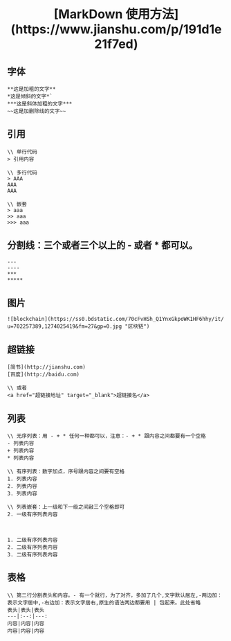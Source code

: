 <h1 align="center">[MarkDown 使用方法](https://www.jianshu.com/p/191d1e21f7ed)</h1>

## 字体

```
**这是加粗的文字**
*这是倾斜的文字*`
***这是斜体加粗的文字***
~~这是加删除线的文字~~
```

## 引用

```
\\ 单行代码
> 引用内容

\\ 多行代码
> AAA
AAA
AAA

\\ 嵌套
> aaa
>> aaa
>>> aaa
```

## 分割线：三个或者三个以上的 - 或者 \* 都可以。

```
---
----
***
*****
```

## 图片

```
![blockchain](https://ss0.bdstatic.com/70cFvHSh_Q1YnxGkpoWK1HF6hhy/it/
u=702257389,1274025419&fm=27&gp=0.jpg "区块链")
```

## 超链接

```
[简书](http://jianshu.com)
[百度](http://baidu.com)

\\ 或者
<a href="超链接地址" target="_blank">超链接名</a>
```

## 列表

```
\\ 无序列表：用 - + * 任何一种都可以，注意：- + * 跟内容之间都要有一个空格
- 列表内容
+ 列表内容
* 列表内容

\\ 有序列表：数字加点，序号跟内容之间要有空格
1. 列表内容
2. 列表内容
3. 列表内容

\\ 列表嵌套：上一级和下一级之间敲三个空格即可
2. 一级有序列表内容



1. 二级有序列表内容
2. 二级有序列表内容
3. 二级有序列表内容
```

## 表格

```
\\ 第二行分割表头和内容。- 有一个就行，为了对齐，多加了几个,文字默认居左,-两边加：表示文字居中,-右边加：表示文字居右,原生的语法两边都要用 | 包起来。此处省略
表头|表头|表头
---|:--:|---:
内容|内容|内容
内容|内容|内容

```
